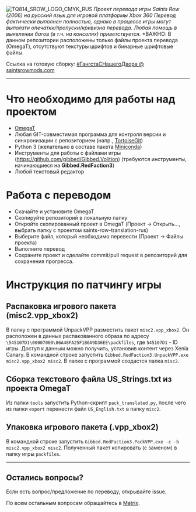 ![TQ814_SROW_LOGO_CMYK_RUS](https://user-images.githubusercontent.com/46522630/198362309-80df253c-20a8-4d3d-9c49-b4f9e2fa45ca.png)
*Проект перевода игры Saints Row (2006) на русский язык для игровой платформы Xbox 360*
*Перевод фактически выполнен полностью, однако в процессе игры могут выползти опечатки/пропуски/кривизна перевода. Любая помощь в выявлении багов (в т.ч. на консолях) приветствуется.*
*ВАЖНО: В данном репозитории расположены только файлы проекта перевода (OmegaT), отсутствуют текстуры шрифтов и бинарные шрифтовые файлы.

Ссылка на готовую сборку: [#ГангстаСНашегоДвора @ saintsrowmods.com](https://www.saintsrowmods.com/forum/threads/%D0%93%D0%B0%D0%BD%D0%B3%D1%81%D1%82%D0%B0%D0%A1%D0%9D%D0%B0%D1%88%D0%B5%D0%B3%D0%BE%D0%94%D0%B2%D0%BE%D1%80%D0%B0-russian-translation.20274/)
***
# Что необходимо для работы над проектом
- [OmegaT](http://omegat.org/ru/download)
- Любая GIT-совместимая программа для контроля версии и синхронизации с репозиторием (напр., [TortoiseGit](https://tortoisegit.org/))
- Python 3 (желательно в составе пакета [Miniconda](https://docs.conda.io/en/latest/miniconda.html))
- Инструменты для работы с файлами игры (https://github.com/gibbed/Gibbed.Volition) (требуются инструменты, начинающиеся на **Gibbed.RedFaction3**)
- Любой текстовый редактор

# Работа с переводом
- Скачайте и установите OmegaT
- Скопируйте репозиторий в локальную папку
- Откройте скопированный проект в OmegaT (Проект -> Открыть..., выбрать папку с проектом saints-row-translation-rus)
- Выберите файл, который необходимо перевести (Проект -> Файлы проекта)
- Выполните перевод
- Сохраните проект и сделайте commit/pull request в репозиторий для сохранения прогресса.

# Инструкция по патчингу игры
## Распаковка игрового пакета (misc2.vpp_xbox2)
В папку с программой UnpackVPP разместить пакет `misc2.vpp_xbox2`. Он расположен в данных распакованного образа по адресу `\545107D1\00007000\86A48FA25F1B6A9D36EE\packfiles`, где `545107D1` - ID игры. Доступ к данным можно получить, установив контент через Xenia Canary.
В командной строке запустить `Gibbed.RedFaction3.UnpackVPP.exe misc2.vpp_xbox2 misc2`. В папке с программой создастся папка `misc2`.
## Сборка текстового файла US_Strings.txt из проекта OmegaT 
Из папки `tools` запустить Python-скрипт `pack_translated.py`, после чего из папки `export` перенести файл `US_English.txt` в папку `misc2`.
## Упаковка игрового пакета (.vpp_xbox2)
В командной строке запустить `Gibbed.RedFaction3.PackVPP.exe -c -b misc2.vpp_xbox2 misc2`. Полученный пакет копировать (с заменом) в папку игры `packfiles`.
***
## Остались вопросы?
Если есть вопрос/предложение по переводу, открывайте issue.

По всем остальным вопросам обращайтесь в [Matrix](https://matrix.to/#/@th3rdsergeevich:inex.rocks).
